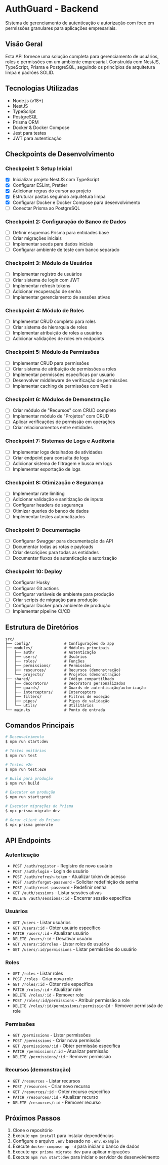 # AuthGuard - Backend

Sistema de gerenciamento de autenticação e autorização com foco em permissões granulares para aplicações empresariais.

## Visão Geral

Esta API fornece uma solução completa para gerenciamento de usuários, roles e permissões em um ambiente empresarial. Construída com NestJS, TypeScript, Prisma e PostgreSQL, seguindo os princípios de arquitetura limpa e padrões SOLID.

## Tecnologias Utilizadas

- Node.js (v18+)
- NestJS
- TypeScript
- PostgreSQL
- Prisma ORM
- Docker & Docker Compose
- Jest para testes
- JWT para autenticação

## Checkpoints de Desenvolvimento

### Checkpoint 1: Setup Inicial

- [x] Inicializar projeto NestJS com TypeScript
- [x] Configurar ESLint, Prettier
- [x] Adicionar regras do cursor ao projeto
- [x] Estruturar pastas seguindo arquitetura limpa
- [x] Configurar Docker e Docker Compose para desenvolvimento
- [ ] Conectar Prisma ao PostgreSQL

### Checkpoint 2: Configuração do Banco de Dados

- [ ] Definir esquemas Prisma para entidades base
- [ ] Criar migrações iniciais
- [ ] Implementar seeds para dados iniciais
- [ ] Configurar ambiente de teste com banco separado

### Checkpoint 3: Módulo de Usuários

- [ ] Implementar registro de usuários
- [ ] Criar sistema de login com JWT
- [ ] Implementar refresh tokens
- [ ] Adicionar recuperação de senha
- [ ] Implementar gerenciamento de sessões ativas

### Checkpoint 4: Módulo de Roles

- [ ] Implementar CRUD completo para roles
- [ ] Criar sistema de hierarquia de roles
- [ ] Implementar atribuição de roles a usuários
- [ ] Adicionar validações de roles em endpoints

### Checkpoint 5: Módulo de Permissões

- [ ] Implementar CRUD para permissões
- [ ] Criar sistema de atribuição de permissões a roles
- [ ] Implementar permissões específicas por usuário
- [ ] Desenvolver middleware de verificação de permissões
- [ ] Implementar caching de permissões com Redis

### Checkpoint 6: Módulos de Demonstração

- [ ] Criar módulo de "Recursos" com CRUD completo
- [ ] Implementar módulo de "Projetos" com CRUD
- [ ] Aplicar verificações de permissão em operações
- [ ] Criar relacionamentos entre entidades

### Checkpoint 7: Sistemas de Logs e Auditoria

- [ ] Implementar logs detalhados de atividades
- [ ] Criar endpoint para consulta de logs
- [ ] Adicionar sistema de filtragem e busca em logs
- [ ] Implementar exportação de logs

### Checkpoint 8: Otimização e Segurança

- [ ] Implementar rate limiting
- [ ] Adicionar validação e sanitização de inputs
- [ ] Configurar headers de segurança
- [ ] Otimizar queries do banco de dados
- [ ] Implementar testes automatizados

### Checkpoint 9: Documentação

- [ ] Configurar Swagger para documentação da API
- [ ] Documentar todas as rotas e payloads
- [ ] Criar descrições para todas as entidades
- [ ] Documentar fluxos de autenticação e autorização

### Checkpoint 10: Deploy

- [ ] Configurar Husky
- [ ] Configurar Git actions
- [ ] Configurar variáveis de ambiente para produção
- [ ] Criar scripts de migração para produção
- [ ] Configurar Docker para ambiente de produção
- [ ] Implementar pipeline CI/CD

## Estrutura de Diretórios

```
src/
├── config/               # Configurações do app
├── modules/              # Módulos principais
│   ├── auth/             # Autenticação
│   ├── users/            # Usuários
│   ├── roles/            # Funções
│   ├── permissions/      # Permissões
│   ├── resources/        # Recursos (demonstração)
│   └── projects/         # Projetos (demonstração)
├── shared/               # Código compartilhado
│   ├── decorators/       # Decorators personalizados
│   ├── guards/           # Guards de autenticação/autorização
│   ├── interceptors/     # Interceptors
│   ├── filters/          # Filtros de exceção
│   ├── pipes/            # Pipes de validação
│   └── utils/            # Utilitários
└── main.ts               # Ponto de entrada
```

## Comandos Principais

```bash
# Desenvolvimento
$ npm run start:dev

# Testes unitários
$ npm run test

# Testes e2e
$ npm run test:e2e

# Build para produção
$ npm run build

# Executar em produção
$ npm run start:prod

# Executar migrações do Prisma
$ npx prisma migrate dev

# Gerar client do Prisma
$ npx prisma generate
```

## API Endpoints

### Autenticação

- `POST /auth/register` - Registro de novo usuário
- `POST /auth/login` - Login de usuário
- `POST /auth/refresh-token` - Atualizar token de acesso
- `POST /auth/forgot-password` - Solicitar redefinição de senha
- `POST /auth/reset-password` - Redefinir senha
- `GET /auth/sessions` - Listar sessões ativas
- `DELETE /auth/sessions/:id` - Encerrar sessão específica

### Usuários

- `GET /users` - Listar usuários
- `GET /users/:id` - Obter usuário específico
- `PATCH /users/:id` - Atualizar usuário
- `DELETE /users/:id` - Desativar usuário
- `GET /users/:id/roles` - Listar roles do usuário
- `GET /users/:id/permissions` - Listar permissões do usuário

### Roles

- `GET /roles` - Listar roles
- `POST /roles` - Criar nova role
- `GET /roles/:id` - Obter role específica
- `PATCH /roles/:id` - Atualizar role
- `DELETE /roles/:id` - Remover role
- `POST /roles/:id/permissions` - Atribuir permissão a role
- `DELETE /roles/:id/permissions/:permissionId` - Remover permissão de role

### Permissões

- `GET /permissions` - Listar permissões
- `POST /permissions` - Criar nova permissão
- `GET /permissions/:id` - Obter permissão específica
- `PATCH /permissions/:id` - Atualizar permissão
- `DELETE /permissions/:id` - Remover permissão

### Recursos (demonstração)

- `GET /resources` - Listar recursos
- `POST /resources` - Criar novo recurso
- `GET /resources/:id` - Obter recurso específico
- `PATCH /resources/:id` - Atualizar recurso
- `DELETE /resources/:id` - Remover recurso

## Próximos Passos

1. Clone o repositório
2. Execute `npm install` para instalar dependências
3. Configure o arquivo `.env` baseado no `.env.example`
4. Execute `docker-compose up -d` para iniciar o banco de dados
5. Execute `npx prisma migrate dev` para aplicar migrações
6. Execute `npm run start:dev` para iniciar o servidor de desenvolvimento
